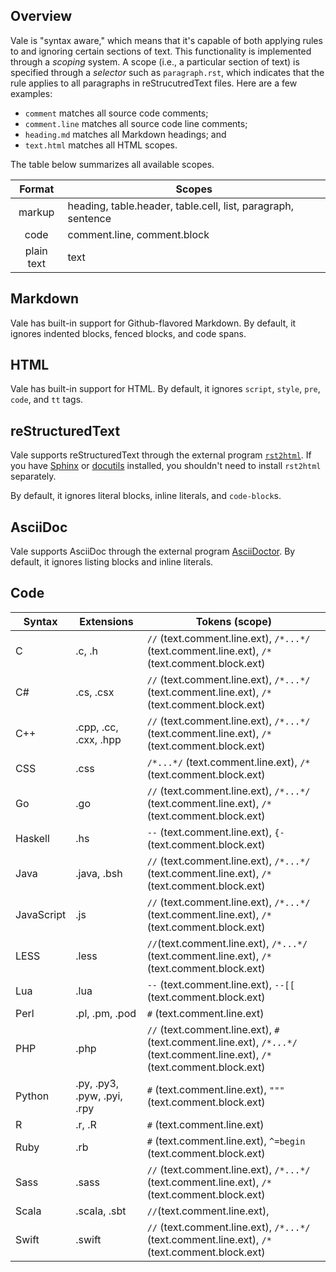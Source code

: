 ## Overview

Vale is "syntax aware," which means that it's capable of both applying rules to and ignoring certain sections of text. This functionality is implemented through a *scoping* system. A scope (i.e., a particular section of text) is specified through a *selector* such as `paragraph.rst`, which indicates that the rule applies to all paragraphs in reStrucutredText files. Here are a few examples:

- `comment` matches all source code comments;
- `comment.line` matches all source code line comments;
- `heading.md` matches all Markdown headings; and
- `text.html` matches all HTML scopes.

The table below summarizes all available scopes.

|   Format   |                             Scopes                            |
|:----------:|---------------------------------------------------------------|
|   markup   | heading, table.header, table.cell, list, paragraph, sentence  |
|    code    | comment.line, comment.block                                   |
| plain text | text                                                          |

## Markdown

Vale has built-in support for Github-flavored Markdown. By default, it ignores indented blocks, fenced blocks, and code spans.

## HTML

Vale has built-in support for HTML. By default, it ignores `script`, `style`, `pre`, `code`, and `tt` tags.

## reStructuredText

Vale supports reStructuredText through the external program [`rst2html`](http://docutils.sourceforge.net/docs/user/tools.html#rst2html-py). If you have [Sphinx](http://www.sphinx-doc.org/en/stable/) or [docutils](http://docutils.sourceforge.net/) installed, you shouldn't need to install `rst2html` separately.

By default, it ignores literal blocks, inline literals, and `code-block`s.

## AsciiDoc

Vale supports AsciiDoc through the external program [AsciiDoctor](https://rubygems.org/gems/asciidoctor). By default, it ignores listing blocks and inline literals.

## Code

<!-- vale 18F.UnexpandedAcronyms = NO -->

|   Syntax   |          Extensions         |                                                        Tokens (scope)                                                       |
|----------|---------------------------|---------------------------------------------------------------------------------------------------------------------------|
| C          | .c, .h                      | `//` (text.comment.line.ext), `/*...*/` (text.comment.line.ext), `/*` (text.comment.block.ext)                              |
| C#         | .cs, .csx                   | `//` (text.comment.line.ext), `/*...*/` (text.comment.line.ext), `/*` (text.comment.block.ext)                              |
| C++        | .cpp, .cc, .cxx, .hpp       | `//` (text.comment.line.ext), `/*...*/` (text.comment.line.ext), `/*` (text.comment.block.ext)                              |
| CSS        | .css                        | `/*...*/` (text.comment.line.ext), `/*` (text.comment.block.ext)                                                            |
| Go         | .go                         | `//` (text.comment.line.ext), `/*...*/` (text.comment.line.ext), `/*` (text.comment.block.ext)                              |
| Haskell    | .hs                         | `--` (text.comment.line.ext), `{-` (text.comment.block.ext)                                                                 |
| Java       | .java, .bsh                 | `//` (text.comment.line.ext), `/*...*/` (text.comment.line.ext), `/*` (text.comment.block.ext)                              |
| JavaScript | .js                         | `//` (text.comment.line.ext), `/*...*/` (text.comment.line.ext), `/*` (text.comment.block.ext)                              |
| LESS       | .less                       | `//`(text.comment.line.ext), `/*...*/` (text.comment.line.ext), `/*` (text.comment.block.ext)                               |
| Lua        | .lua                        | `--` (text.comment.line.ext), `--[[` (text.comment.block.ext)                                                               |
| Perl       | .pl, .pm, .pod              | `#` (text.comment.line.ext)                                                                                                 |
| PHP        | .php                        | `//` (text.comment.line.ext), `#` (text.comment.line.ext), `/*...*/` (text.comment.line.ext), `/*` (text.comment.block.ext) |
| Python     | .py, .py3, .pyw, .pyi, .rpy | `#` (text.comment.line.ext), `"""` (text.comment.block.ext)                                                                 |
| R          | .r, .R                      | `#` (text.comment.line.ext)                                                                                                 |
| Ruby       | .rb                         | `#` (text.comment.line.ext), `^=begin` (text.comment.block.ext)                                                             |
| Sass       | .sass                       | `//` (text.comment.line.ext), `/*...*/` (text.comment.line.ext), `/*` (text.comment.block.ext)                              |
| Scala      | .scala, .sbt                | `//`(text.comment.line.ext),                                                                                                |
| Swift      | .swift                      | `//` (text.comment.line.ext), `/*...*/` (text.comment.line.ext), `/*` (text.comment.block.ext)                              |

[p1]: https://github.com/getify/You-Dont-Know-JS
[p2]: https://github.com/nltk/nltk_book
[p3]: https://github.com/django/django
